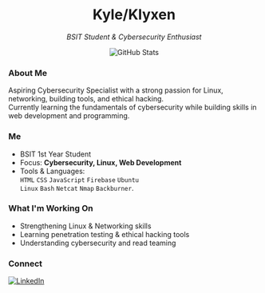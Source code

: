 <h1 align="center"> Kyle/Klyxen </h1>
<p align="center">
  <em> BSIT Student & Cybersecurity Enthusiast </em>  
</p>
<p align="center">
  <img src="https://github-readme-stats.vercel.app/api?username=Klyxen&show_icons=true&theme=tokyonight" alt="GitHub Stats" />
</p>

### About Me

Aspiring Cybersecurity Specialist with a strong passion for Linux, networking, building tools, and ethical hacking.  
Currently learning the fundamentals of cybersecurity while building skills in web development and programming.

### Me

-  BSIT 1st Year Student  
-  Focus: **Cybersecurity, Linux, Web Development**  
-  Tools & Languages:  
  `HTML` `CSS` `JavaScript` `Firebase` `Ubuntu`  
  `Linux` `Bash` `Netcat` `Nmap` `Backburner`.

### What I'm Working On

-  Strengthening Linux & Networking skills  
-  Learning penetration testing & ethical hacking tools  
-  Understanding cybersecurity and read teaming  

### Connect
[![LinkedIn](https://img.shields.io/badge/LinkedIn-Kyle_Amarante-blue?style=for-the-badge&logo=linkedin)](https://www.linkedin.com/in/kyle-amarante-91642135a)

